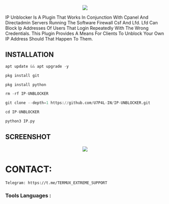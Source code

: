 <p align="center"><img src="https://github.com/U7P4L-IN/IP-UNBLOCKER/blob/master/Image/github-header-image.png">

IP Unblocker Is A Plugin That Works In Conjunction With Cpanel And Directadmin Servers Running The Software Firewall Csf And Lfd. Lfd Can Block Ip Addresses Of Users That Login Repeatedly With The Wrong Credentials. This Plugin Provides A Means For Clients To Unblock Your Own IP Address Should That Happen To Them.

##  INSTALLATION

````python
apt update && apt upgrade -y

pkg install git

pkg install python

rm -rf IP-UNBLOCKER

git clone --depth=1 https://github.com/U7P4L-IN/IP-UNBLOCKER.git

cd IP-UNBLOCKER

python3 IP.py

````

## SCREENSHOT

<p align="center"><img src="https://github.com/U7P4L-IN/IP-UNBLOCKER/blob/master/Image/GridArt_20230822_205234985.jpg">

# CONTACT:
```sh
Telegram: https://t.me/TERMUX_EXTREME_SUPPORT
```
### Tools Languages :
